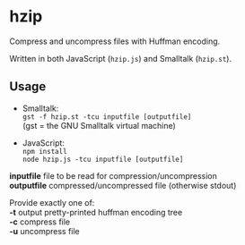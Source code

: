 # hzip
Compress and uncompress files with Huffman encoding.

Written in both JavaScript (`hzip.js`) and Smalltalk (`hzip.st`).

## Usage

- Smalltalk:  
`gst -f hzip.st -tcu inputfile [outputfile]`  
(gst = the GNU Smalltalk virtual machine)

- JavaScript:  
`npm install`  
`node hzip.js -tcu inputfile [outputfile]`

**inputfile** file to be read for compression/uncompression  
**outputfile** compressed/uncompressed file (otherwise stdout) 
 
Provide exactly one of:  
**-t** output pretty-printed huffman encoding tree  
**-c** compress file  
**-u** uncompress file  
